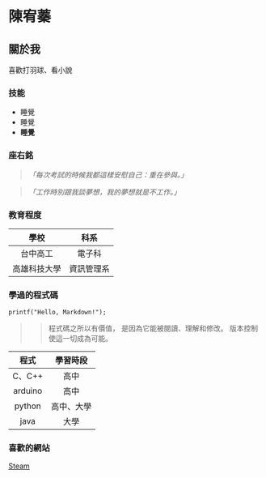 # 陳宥蓁
## 關於我
喜歡打羽球、看小說
### 技能
+ 睡覺
+ 睡覺
+ __睡覺__

### 座右銘
> _「每次考試的時候我都這樣安慰自己：重在參與。」_   

> _「工作時別跟我談夢想，我的夢想就是不工作。」_

### 教育程度
| 學校 | 科系 |
|:---:|:---:|
| 台中高工 | 電子科 |
| 高雄科技大學 | 資訊管理系 |

### 學過的程式碼
```
printf("Hello, Markdown!");
```
>>程式碼之所以有價值， 是因為它能被閱讀、理解和修改。 版本控制使這一切成為可能。

| 程式 | 學習時段 | 
|:---:|:---:|
| C、C++ | 高中 | 
| arduino | 高中 | 
| python | 高中、大學 | 
| java | 大學 | 

### 喜歡的網站
[Steam](https://store.steampowered.com/?l=tchinese)



